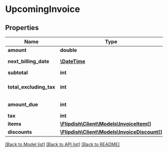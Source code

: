# UpcomingInvoice

## Properties
Name | Type | Description | Notes
------------ | ------------- | ------------- | -------------
**amount** | **double** | Amount | [optional] 
**next_billing_date** | [**\DateTime**](\DateTime.md) | Next billing date | [optional] 
**subtotal** | **int** | Subtotal | 
**total_excluding_tax** | **int** | Total excluding tax | [optional] 
**amount_due** | **int** | Amount due | 
**tax** | **int** | Tax | 
**items** | [**\Flipdish\\Client\Models\InvoiceItem[]**](InvoiceItem.md) | Items | [optional] 
**discounts** | [**\Flipdish\\Client\Models\InvoiceDiscount[]**](InvoiceDiscount.md) | Discounts | [optional] 

[[Back to Model list]](../README.md#documentation-for-models) [[Back to API list]](../README.md#documentation-for-api-endpoints) [[Back to README]](../README.md)


